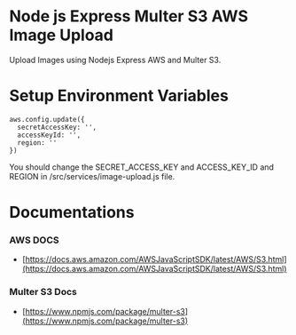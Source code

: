 # Node js Express Multer S3 AWS Image Upload
Upload Images using Nodejs Express AWS and Multer S3.
# Setup Environment Variables
```
aws.config.update({
  secretAccessKey: '',
  accessKeyId: '',
  region: ''
})
```
You should change the SECRET_ACCESS_KEY and ACCESS_KEY_ID and REGION in /src/services/image-upload.js file.
# Documentations
### AWS DOCS
* [https://docs.aws.amazon.com/AWSJavaScriptSDK/latest/AWS/S3.html](https://docs.aws.amazon.com/AWSJavaScriptSDK/latest/AWS/S3.html)
### Multer S3 Docs
* [https://www.npmjs.com/package/multer-s3](https://www.npmjs.com/package/multer-s3)
